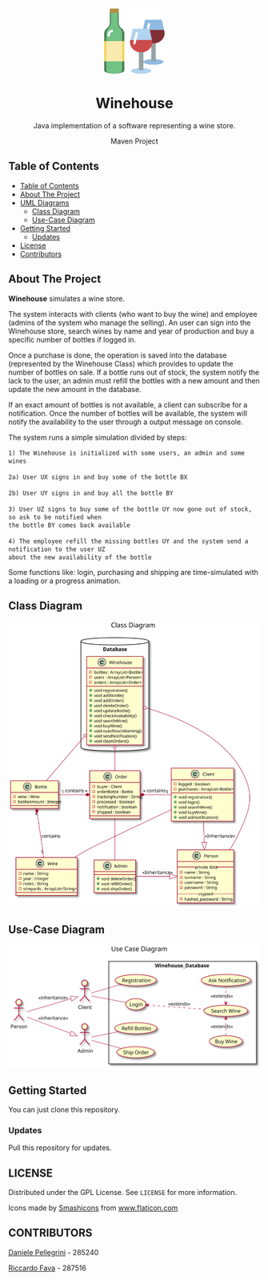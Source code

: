 <!-- PROJECT LOGO -->
  <br />
    <p align="center">
  <a href="https://github.com/danielepelleg/software_engineering">
    <img src="./src/main/resources/wine.png" alt="Logo" width="130" height="130">
  </a>
  <h1 align="center">Winehouse</h1>
  <p align="center">
    Java implementation of a software representing a wine store.
  </p>
  <p align="center">
    Maven Project
  </p>
  
  <!-- TABLE OF CONTENTS -->
  ## Table of Contents
  
  - [Table of Contents](#table-of-contents)
  - [About The Project](#about-the-project)
  - [UML Diagrams](#uml)
    - [Class Diagram](#uml-class-diagram)
    - [Use-Case Diagram](#uml-usecase-diagram)
  - [Getting Started](#getting-started)
    - [Updates](#updates)
  - [License](#license)
  - [Contributors](#contributors)
   
   <!-- ABOUT THE PROJECT -->
   ## About The Project
   **Winehouse** simulates a wine store. 
   
   The system interacts with clients (who want to buy the wine) and employee (admins of the system who manage the selling).
   An user can sign into the Winehouse store, search wines by name and year of production and buy a specific number of bottles
   if logged in.
   
   Once a purchase is done, the operation is saved into the database (represented by the Winehouse Class) which provides to update
   the number of bottles on sale. If a bottle runs out of stock, the system notify the lack to the user, an admin must refill
   the bottles with a new amount and then update the new amount in the database.
   
   If an exact amount of bottles is not available, a client can subscribe for a notification. Once the number of bottles will be available, 
   the system will notify the availability to the user through a output message on console.
   
   The system runs a simple simulation divided by steps:
    
    1) The Winehouse is initialized with some users, an admin and some wines
    
    2a) User UX signs in and buy some of the bottle BX
    
    2b) User UY signs in and buy all the bottle BY
    
    3) User UZ signs to buy some of the bottle UY now gone out of stock, so ask to be notified when
    the bottle BY comes back available
    
    4) The employee refill the missing bottles UY and the system send a notification to the user UZ
    about the new availability of the bottle
    
   Some functions like: login, purchasing and shipping are time-simulated with a loading or a progress animation.
  
  <!-- UML DIAGRAMS  -->
   ## Class Diagram
   <p align="center">
    <img src="./src/main/resources/Diagram1.svg" alt="ClassDiagram">
   </p>
   
   ## Use-Case Diagram
   <p align="center">
       <img src="./src/main/resources/Diagram2.svg" alt="UseCaseDiagram">
   </p>
   
   <!-- GETTING STARTED -->
   ## Getting Started
   You can just clone this repository.
   
   ### Updates
   Pull this repository for updates.
   
   <!-- LICENSE -->
   ## LICENSE
   Distributed under the GPL License. See `LICENSE` for more information.
   <div>Icons made by <a href="https://www.flaticon.com/authors/smashicons" title="Smashicons">Smashicons</a> from <a href="https://www.flaticon.com/"title="Flaticon">www.flaticon.com</a></div>
   
   <!-- CONTRIBUTORS -->
   ## CONTRIBUTORS
   [Daniele Pellegrini](https://github.com/danielepelleg) - 285240
   
   [Riccardo Fava](https://github.com/BeleRicks11) - 287516